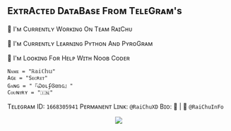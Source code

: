 ## ExᴛʀAᴄᴛᴇᴅ DᴀᴛᴀBᴀsᴇ Fʀᴏᴍ TᴇʟᴇGʀᴀᴍ's 

🔭  I'ᴍ Cᴜʀʀᴇɴᴛʟʏ Wᴏʀᴋɪɴɢ Oɴ Tᴇᴀᴍ RᴀɪCʜᴜ

🌱  I'ᴍ Cᴜʀʀᴇɴᴛʟʏ Lᴇᴀʀɴɪɴɢ Pʏᴛʜᴏɴ Aɴᴅ PʏʀᴏGʀᴀᴍ

🤔  I'ᴍ Lᴏᴏᴋɪɴɢ Fᴏʀ Hᴇʟᴘ Wɪᴛʜ Nᴏᴏʙ Cᴏᴅᴇʀ

```
Nᴀᴍᴇ = "ℝ𝕒𝕚ℂ𝕙𝕦"
Aɢᴇ = "Sᴇᴄʀᴇᴛ"
Gᴀɴɢ = "『ᏇօʟʄᎶαռɢ』"
Cᴏᴜɴᴛʀʏ = "🇮🇳"
```
Tᴇʟᴇɢʀᴀᴍ ID: `1668305941`
Pᴇʀᴍᴀɴᴇɴᴛ Lɪɴᴋ: `@RaiChuXD`
Bɪᴏ: 💙 | 🤟 `@RaiChuInFo` 

<p align="center"><a href="https://github.com/ProXSammY"><img src="https://github-readme-stats.vercel.app/api?username=ProXSammY&show_icons=true&theme=radical"></a></p>
<p align="center"><a href="https://github.com/ProXSammY"><img src="ht
